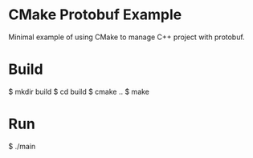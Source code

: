 CMake Protobuf Example
======================

Minimal example of using CMake to manage C++ project with protobuf.

Build
======================

  $ mkdir build
  $ cd build
  $ cmake ..
  $ make

Run
======================
  $ ./main
